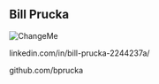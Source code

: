 ## Bill Prucka

![ChangeMe](https://avatars.githubusercontent.com/u/28840864?v=4)

linkedin.com/in/bill-prucka-2244237a/

github.com/bprucka

